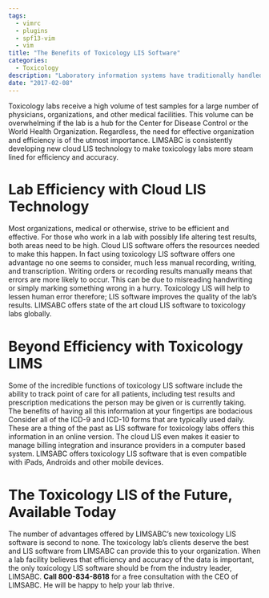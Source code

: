 ```yaml
---
tags:
  - vimrc
  - plugins
  - spf13-vim
  - vim
title: "The Benefits of Toxicology LIS Software"
categories:
  - Toxicology
description: "Laboratory information systems have traditionally handled only the management and "
date: "2017-02-08"
---
```


Toxicology labs receive a high volume of test samples for a large number of physicians, organizations, and other medical facilities. This volume can be overwhelming if the lab is a hub for the Center for Disease Control or the World Health Organization. Regardless, the need for effective organization and efficiency is of the utmost importance. LIMSABC is consistently developing new cloud LIS technology to make toxicology labs more steam lined for efficiency and accuracy.

 

# Lab Efficiency with Cloud LIS Technology

Most organizations, medical or otherwise, strive to be efficient and effective. For those who work in a lab with possibly life altering test results, both areas need to be high. Cloud LIS software offers the resources needed to make this happen. In fact using toxicology LIS software offers one advantage no one seems to consider, much less manual recording, writing, and transcription. Writing orders or recording results manually means that errors are more likely to occur. This can be due to misreading handwriting or simply marking something wrong in a hurry. Toxicology LIS will help to lessen human error therefore; LIS software improves the quality of the lab’s results. LIMSABC offers state of the art cloud LIS software to toxicology labs globally.

# Beyond Efficiency with Toxicology LIMS

Some of the incredible functions of toxicology LIS software include the ability to track point of care for all patients, including test results and prescription medications the person may be given or is currently taking. The benefits of having all this information at your fingertips are bodacious Consider all of the ICD-9 and ICD-10 forms that are typically used daily. These are a thing of the past as LIS software for toxicology labs offers this information in an online version. The cloud LIS even makes it easier to manage billing integration and insurance providers in a computer based system. LIMSABC offers toxicology LIS software that is even compatible with iPads, Androids and other mobile devices.

# The Toxicology LIS of the Future, Available Today

The number of advantages offered by LIMSABC’s new toxicology LIS software is second to none. The toxicology lab’s clients deserve the best and LIS software from LIMSABC can provide this to your organization. When a lab facility believes that efficiency and accuracy of the data is important, the only toxicology LIS software should be from the industry leader, LIMSABC. **Call 800-834-8618** for a free consultation with the CEO of LIMSABC. He will be happy to help your lab thrive.
